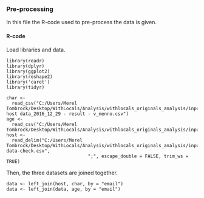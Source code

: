 ### Pre-processing

In this file the R-code used to pre-process the data is given. 

#### R-code
Load libraries and data.
```
library(readr)
library(dplyr)
library(ggplot2)
library(reshape2)
library('caret')
library(tidyr)

char <- 
  read_csv("C:/Users/Merel Tombrock/Desktop/WithLocals/Analysis/withlocals_originals_analysis/input/willems_golden host data_2016_12_29 - result - v_menno.csv")
age <- 
  read_csv("C:/Users/Merel Tombrock/Desktop/WithLocals/Analysis/withlocals_originals_analysis/input/age2.csv")
host <- 
  read_delim("C:/Users/Merel Tombrock/Desktop/WithLocals/Analysis/withlocals_originals_analysis/input/host-data-check.csv", 
                              ";", escape_double = FALSE, trim_ws = TRUE)
```
Then, the three datasets are joined together. 
```
data <- left_join(host, char, by = "email")
data <- left_join(data, age, by = "email")
```
